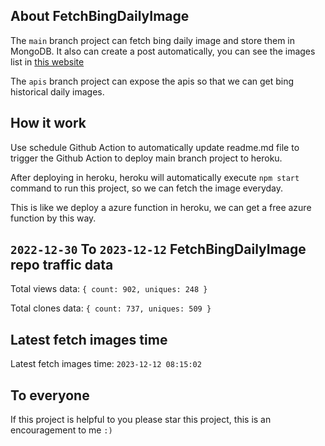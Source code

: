 ## About FetchBingDailyImage

The `main` branch project can fetch bing daily image and store them in MongoDB.
It also can create a post automatically, you can see the images list in [this website](https://oursalbum.netlify.app)

The `apis` branch project can expose the apis so that we can get bing historical daily images.

## How it work

Use schedule Github Action to automatically update readme.md file to trigger the Github Action to deploy main branch project to heroku.

After deploying in heroku, heroku will automatically execute `npm start` command to run this project, so we can fetch the image everyday.

This is like we deploy a azure function in heroku, we can get a free azure function by this way.

## `2022-12-30` To `2023-12-12` FetchBingDailyImage repo traffic data

Total views data: `{ count: 902, uniques: 248 }`

Total clones data: `{ count: 737, uniques: 509 }`

## Latest fetch images time

Latest fetch images time: `2023-12-12 08:15:02`

## To everyone

If this project is helpful to you please star this project, this is an encouragement to me `:)`



